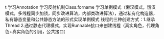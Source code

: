t
学习Annotation
学习反射机制Class.forname
学习单例模式（懒汉模式，饿汉模式，多线程同步加锁，同步改进算法，内部类改进算法），通过私有化构造器，私有静态变量和公共静态方法的形式实现单例模式
线程的三种创建方式：1.继承Thread 2.通过静态代理模式，实现Runnable接口来创建线程（真实角色，代理角色+真实角色的引用，公共接口）
